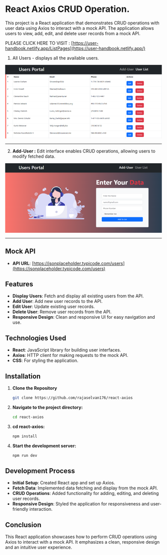 # React Axios CRUD Operation.

This project is a React application that demonstrates CRUD operations with user data using Axios to interact with a mock API. The application allows users to view, add, edit, and delete user records from a mock API.

PLEASE CLICK HERE TO VISIT : [https://user-handbook.netlify.app/ListPages](https://user-handbook.netlify.app/)

1. All Users - displays all the available users.
   
![UI preview](public/mock/all_users.png)

---

2. **Add-User :** Edit interface enables CRUD operations, allowing users to modify fetched data.
   
![UI preview](public/mock/add_user.png)

---


## Mock API

- **API URL**: [https://jsonplaceholder.typicode.com/users](https://jsonplaceholder.typicode.com/users)

  
## Features

- **Display Users**: Fetch and display all existing users from the API.
- **Add User**: Add new user records to the API.
- **Edit User**: Update existing user records.
- **Delete User**: Remove user records from the API.
- **Responsive Design**: Clean and responsive UI for easy navigation and use.

## Technologies Used

- **React**: JavaScript library for building user interfaces.
- **Axios**: HTTP client for making requests to the mock API.
- **CSS**: For styling the application.

## Installation

1. **Clone the Repository**
   ```bash
   git clone https://github.com/rajaselvan176/react-axios

2. **Navigate to the project directory:**
   ```bash
   cd react-axios

3. **cd react-axios:**
   ```bash
   npm install

4. **Start the development server:**
   ```bash
   npm run dev
   
## Development Process

- **Initial Setup**: Created React app and set up Axios.
- **Fetch Data**: Implemented data fetching and display from the mock API.
- **CRUD Operations**: Added functionality for adding, editing, and deleting user records.
- **Responsive Design**: Styled the application for responsiveness and user-friendly interaction.

## Conclusion

This React application showcases how to perform CRUD operations using Axios to interact with a mock API. It emphasizes a clean, responsive design and an intuitive user experience.



